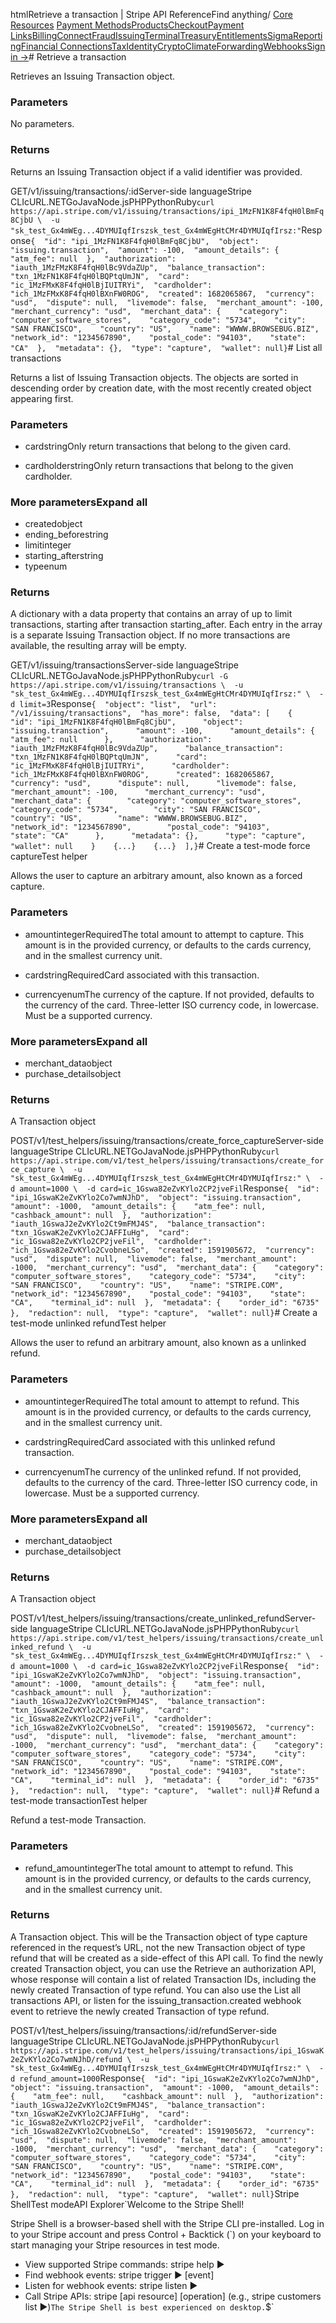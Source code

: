 htmlRetrieve a transaction | Stripe API Reference[](/api)Find anything/
[Core Resources](#)
[Payment Methods](#)[Products](#)[Checkout](#)[Payment Links](#)[Billing](#)[Connect](#)[Fraud](#)[Issuing](#)[Terminal](#)[Treasury](#)[Entitlements](#)[Sigma](#)[Reporting](#)[Financial Connections](#)[Tax](#)[Identity](#)[Crypto](#)[Climate](#)[Forwarding](#)[Webhooks](#)[Sign in →](https://dashboard.stripe.com/login)# Retrieve a transaction

Retrieves an Issuing Transaction object.

### Parameters

No parameters.

### Returns

Returns an Issuing Transaction object if a valid identifier was provided.

GET/v1/issuing/transactions/:idServer-side languageStripe CLIcURL.NETGoJavaNode.jsPHPPythonRuby[](#)[](#)`curl https://api.stripe.com/v1/issuing/transactions/ipi_1MzFN1K8F4fqH0lBmFq8CjbU \  -u "sk_test_Gx4mWEg...4DYMUIqfIrszsk_test_Gx4mWEgHtCMr4DYMUIqfIrsz:"`Response`{  "id": "ipi_1MzFN1K8F4fqH0lBmFq8CjbU",  "object": "issuing.transaction",  "amount": -100,  "amount_details": {    "atm_fee": null  },  "authorization": "iauth_1MzFMzK8F4fqH0lBc9VdaZUp",  "balance_transaction": "txn_1MzFN1K8F4fqH0lBQPtqUmJN",  "card": "ic_1MzFMxK8F4fqH0lBjIUITRYi",  "cardholder": "ich_1MzFMxK8F4fqH0lBXnFW0ROG",  "created": 1682065867,  "currency": "usd",  "dispute": null,  "livemode": false,  "merchant_amount": -100,  "merchant_currency": "usd",  "merchant_data": {    "category": "computer_software_stores",    "category_code": "5734",    "city": "SAN FRANCISCO",    "country": "US",    "name": "WWWW.BROWSEBUG.BIZ",    "network_id": "1234567890",    "postal_code": "94103",    "state": "CA"  },  "metadata": {},  "type": "capture",  "wallet": null}`# List all transactions

Returns a list of Issuing Transaction objects. The objects are sorted in descending order by creation date, with the most recently created object appearing first.

### Parameters

- cardstringOnly return transactions that belong to the given card.


- cardholderstringOnly return transactions that belong to the given cardholder.



### More parametersExpand all

- createdobject
- ending_beforestring
- limitinteger
- starting_afterstring
- typeenum

### Returns

A dictionary with a data property that contains an array of up to limit transactions, starting after transaction starting_after. Each entry in the array is a separate Issuing Transaction object. If no more transactions are available, the resulting array will be empty.

GET/v1/issuing/transactionsServer-side languageStripe CLIcURL.NETGoJavaNode.jsPHPPythonRuby[](#)[](#)`curl -G https://api.stripe.com/v1/issuing/transactions \  -u "sk_test_Gx4mWEg...4DYMUIqfIrszsk_test_Gx4mWEgHtCMr4DYMUIqfIrsz:" \  -d limit=3`Response`{  "object": "list",  "url": "/v1/issuing/transactions",  "has_more": false,  "data": [    {      "id": "ipi_1MzFN1K8F4fqH0lBmFq8CjbU",      "object": "issuing.transaction",      "amount": -100,      "amount_details": {        "atm_fee": null      },      "authorization": "iauth_1MzFMzK8F4fqH0lBc9VdaZUp",      "balance_transaction": "txn_1MzFN1K8F4fqH0lBQPtqUmJN",      "card": "ic_1MzFMxK8F4fqH0lBjIUITRYi",      "cardholder": "ich_1MzFMxK8F4fqH0lBXnFW0ROG",      "created": 1682065867,      "currency": "usd",      "dispute": null,      "livemode": false,      "merchant_amount": -100,      "merchant_currency": "usd",      "merchant_data": {        "category": "computer_software_stores",        "category_code": "5734",        "city": "SAN FRANCISCO",        "country": "US",        "name": "WWWW.BROWSEBUG.BIZ",        "network_id": "1234567890",        "postal_code": "94103",        "state": "CA"      },      "metadata": {},      "type": "capture",      "wallet": null    }    {...}    {...}  ],}`# Create a test-mode force captureTest helper

Allows the user to capture an arbitrary amount, also known as a forced capture.

### Parameters

- amountintegerRequiredThe total amount to attempt to capture. This amount is in the provided currency, or defaults to the cards currency, and in the smallest currency unit.


- cardstringRequiredCard associated with this transaction.


- currencyenumThe currency of the capture. If not provided, defaults to the currency of the card. Three-letter ISO currency code, in lowercase. Must be a supported currency.



### More parametersExpand all

- merchant_dataobject
- purchase_detailsobject

### Returns

A Transaction object

POST/v1/test_helpers/issuing/transactions/create_force_captureServer-side languageStripe CLIcURL.NETGoJavaNode.jsPHPPythonRuby[](#)[](#)`curl https://api.stripe.com/v1/test_helpers/issuing/transactions/create_force_capture \  -u "sk_test_Gx4mWEg...4DYMUIqfIrszsk_test_Gx4mWEgHtCMr4DYMUIqfIrsz:" \  -d amount=1000 \  -d card=ic_1Gswa82eZvKYlo2CP2jveFil`Response`{  "id": "ipi_1GswaK2eZvKYlo2Co7wmNJhD",  "object": "issuing.transaction",  "amount": -1000,  "amount_details": {    "atm_fee": null,    "cashback_amount": null  },  "authorization": "iauth_1GswaJ2eZvKYlo2Ct9mFMJ4S",  "balance_transaction": "txn_1GswaK2eZvKYlo2CJAFFIuHg",  "card": "ic_1Gswa82eZvKYlo2CP2jveFil",  "cardholder": "ich_1Gswa82eZvKYlo2CvobneLSo",  "created": 1591905672,  "currency": "usd",  "dispute": null,  "livemode": false,  "merchant_amount": -1000,  "merchant_currency": "usd",  "merchant_data": {    "category": "computer_software_stores",    "category_code": "5734",    "city": "SAN FRANCISCO",    "country": "US",    "name": "STRIPE.COM",    "network_id": "1234567890",    "postal_code": "94103",    "state": "CA",    "terminal_id": null  },  "metadata": {    "order_id": "6735"  },  "redaction": null,  "type": "capture",  "wallet": null}`# Create a test-mode unlinked refundTest helper

Allows the user to refund an arbitrary amount, also known as a unlinked refund.

### Parameters

- amountintegerRequiredThe total amount to attempt to refund. This amount is in the provided currency, or defaults to the cards currency, and in the smallest currency unit.


- cardstringRequiredCard associated with this unlinked refund transaction.


- currencyenumThe currency of the unlinked refund. If not provided, defaults to the currency of the card. Three-letter ISO currency code, in lowercase. Must be a supported currency.



### More parametersExpand all

- merchant_dataobject
- purchase_detailsobject

### Returns

A Transaction object

POST/v1/test_helpers/issuing/transactions/create_unlinked_refundServer-side languageStripe CLIcURL.NETGoJavaNode.jsPHPPythonRuby[](#)[](#)`curl https://api.stripe.com/v1/test_helpers/issuing/transactions/create_unlinked_refund \  -u "sk_test_Gx4mWEg...4DYMUIqfIrszsk_test_Gx4mWEgHtCMr4DYMUIqfIrsz:" \  -d amount=1000 \  -d card=ic_1Gswa82eZvKYlo2CP2jveFil`Response`{  "id": "ipi_1GswaK2eZvKYlo2Co7wmNJhD",  "object": "issuing.transaction",  "amount": -1000,  "amount_details": {    "atm_fee": null,    "cashback_amount": null  },  "authorization": "iauth_1GswaJ2eZvKYlo2Ct9mFMJ4S",  "balance_transaction": "txn_1GswaK2eZvKYlo2CJAFFIuHg",  "card": "ic_1Gswa82eZvKYlo2CP2jveFil",  "cardholder": "ich_1Gswa82eZvKYlo2CvobneLSo",  "created": 1591905672,  "currency": "usd",  "dispute": null,  "livemode": false,  "merchant_amount": -1000,  "merchant_currency": "usd",  "merchant_data": {    "category": "computer_software_stores",    "category_code": "5734",    "city": "SAN FRANCISCO",    "country": "US",    "name": "STRIPE.COM",    "network_id": "1234567890",    "postal_code": "94103",    "state": "CA",    "terminal_id": null  },  "metadata": {    "order_id": "6735"  },  "redaction": null,  "type": "capture",  "wallet": null}`# Refund a test-mode transactionTest helper

Refund a test-mode Transaction.

### Parameters

- refund_amountintegerThe total amount to attempt to refund. This amount is in the provided currency, or defaults to the cards currency, and in the smallest currency unit.



### Returns

A Transaction object. This will be the Transaction object of type capture referenced in the request’s URL, not the new Transaction object of type refund that will be created as a side-effect of this API call. To find the newly created Transaction object, you can use the Retrieve an authorization API, whose response will contain a list of related Transaction IDs, including the newly created Transaction of type refund. You can also use the List all transactions API, or listen for the issuing_transaction.created webhook event to retrieve the newly created Transaction of type refund.

POST/v1/test_helpers/issuing/transactions/:id/refundServer-side languageStripe CLIcURL.NETGoJavaNode.jsPHPPythonRuby[](#)[](#)`curl https://api.stripe.com/v1/test_helpers/issuing/transactions/ipi_1GswaK2eZvKYlo2Co7wmNJhD/refund \  -u "sk_test_Gx4mWEg...4DYMUIqfIrszsk_test_Gx4mWEgHtCMr4DYMUIqfIrsz:" \  -d refund_amount=1000`Response`{  "id": "ipi_1GswaK2eZvKYlo2Co7wmNJhD",  "object": "issuing.transaction",  "amount": -1000,  "amount_details": {    "atm_fee": null,    "cashback_amount": null  },  "authorization": "iauth_1GswaJ2eZvKYlo2Ct9mFMJ4S",  "balance_transaction": "txn_1GswaK2eZvKYlo2CJAFFIuHg",  "card": "ic_1Gswa82eZvKYlo2CP2jveFil",  "cardholder": "ich_1Gswa82eZvKYlo2CvobneLSo",  "created": 1591905672,  "currency": "usd",  "dispute": null,  "livemode": false,  "merchant_amount": -1000,  "merchant_currency": "usd",  "merchant_data": {    "category": "computer_software_stores",    "category_code": "5734",    "city": "SAN FRANCISCO",    "country": "US",    "name": "STRIPE.COM",    "network_id": "1234567890",    "postal_code": "94103",    "state": "CA",    "terminal_id": null  },  "metadata": {    "order_id": "6735"  },  "redaction": null,  "type": "capture",  "wallet": null}`Stripe ShellTest modeAPI Explorer[](https://stripe.com/docs/stripe-cli#install)`Welcome to the Stripe Shell!

Stripe Shell is a browser-based shell with the Stripe CLI pre-installed. Log in to your
Stripe account and press Control + Backtick (`) on your keyboard to start managing your Stripe
resources in test mode.

- View supported Stripe commands: stripe help ▶️
- Find webhook events: stripe trigger ▶️ [event]
- Listen for webhook events: stripe listen ▶
- Call Stripe APIs: stripe [api resource] [operation] (e.g., stripe customers list ▶️)`The Stripe Shell is best experienced on desktop.`$`